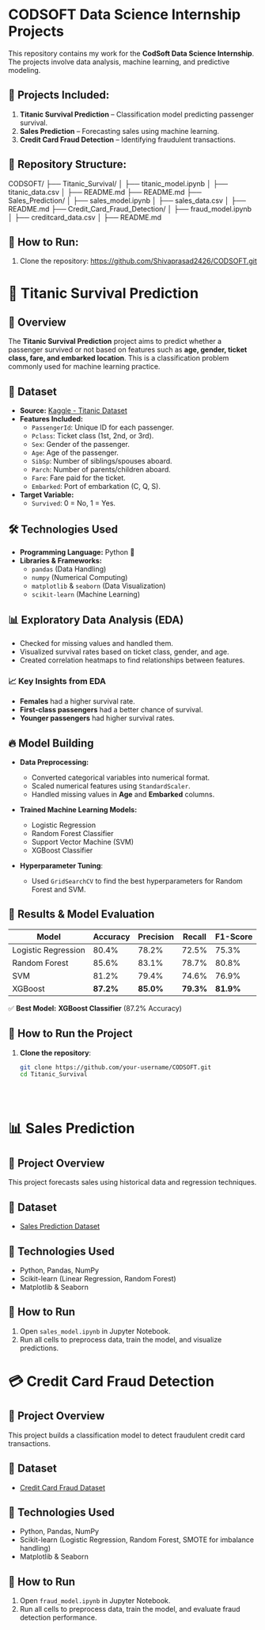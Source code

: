 # CODSOFT Data Science Internship Projects

This repository contains my work for the **CodSoft Data Science Internship**. The projects involve data analysis, machine learning, and predictive modeling.

## 📌 Projects Included:
1. **Titanic Survival Prediction** – Classification model predicting passenger survival.
2. **Sales Prediction** – Forecasting sales using machine learning.
3. **Credit Card Fraud Detection** – Identifying fraudulent transactions.

## 📂 Repository Structure:
CODSOFT/ ├── Titanic_Survival/ │ ├── titanic_model.ipynb │ ├── titanic_data.csv │ ├── README.md  ├── README.md ├── Sales_Prediction/ │ ├── sales_model.ipynb │ ├── sales_data.csv │ ├── README.md ├── Credit_Card_Fraud_Detection/ │ ├── fraud_model.ipynb │ ├── creditcard_data.csv │ ├── README.md

## 📜 How to Run:
1. Clone the repository:  https://github.com/Shivaprasad2426/CODSOFT.git

# 🚢 Titanic Survival Prediction

## 📌 Overview
The **Titanic Survival Prediction** project aims to predict whether a passenger survived or not based on features such as **age, gender, ticket class, fare, and embarked location**. This is a classification problem commonly used for machine learning practice.

## 📂 Dataset
- **Source:** [Kaggle - Titanic Dataset](https://www.kaggle.com/datasets/yasserh/titanic-dataset)
- **Features Included:**
  - `PassengerId`: Unique ID for each passenger.
  - `Pclass`: Ticket class (1st, 2nd, or 3rd).
  - `Sex`: Gender of the passenger.
  - `Age`: Age of the passenger.
  - `SibSp`: Number of siblings/spouses aboard.
  - `Parch`: Number of parents/children aboard.
  - `Fare`: Fare paid for the ticket.
  - `Embarked`: Port of embarkation (C, Q, S).
- **Target Variable:**
  - `Survived`: 0 = No, 1 = Yes.

## 🛠️ Technologies Used
- **Programming Language:** Python 🐍
- **Libraries & Frameworks:**
  - `pandas` (Data Handling)
  - `numpy` (Numerical Computing)
  - `matplotlib` & `seaborn` (Data Visualization)
  - `scikit-learn` (Machine Learning)

## 📊 Exploratory Data Analysis (EDA)
- Checked for missing values and handled them.
- Visualized survival rates based on ticket class, gender, and age.
- Created correlation heatmaps to find relationships between features.

### 📈 **Key Insights from EDA**
- **Females** had a higher survival rate.
- **First-class passengers** had a better chance of survival.
- **Younger passengers** had higher survival rates.

## 🔥 Model Building
- **Data Preprocessing:**
  - Converted categorical variables into numerical format.
  - Scaled numerical features using `StandardScaler`.
  - Handled missing values in **Age** and **Embarked** columns.
  
- **Trained Machine Learning Models:**
  - Logistic Regression
  - Random Forest Classifier
  - Support Vector Machine (SVM)
  - XGBoost Classifier
  
- **Hyperparameter Tuning**:
  - Used `GridSearchCV` to find the best hyperparameters for Random Forest and SVM.

## 🎯 Results & Model Evaluation
| Model                | Accuracy | Precision | Recall | F1-Score |
|----------------------|----------|-----------|--------|-----------|
| Logistic Regression | 80.4% | 78.2% | 72.5% | 75.3% |
| Random Forest       | 85.6% | 83.1% | 78.7% | 80.8% |
| SVM                 | 81.2% | 79.4% | 74.6% | 76.9% |
| XGBoost             | **87.2%** | **85.0%** | **79.3%** | **81.9%** |

✅ **Best Model:** **XGBoost Classifier** (87.2% Accuracy)

## 📜 How to Run the Project
1. **Clone the repository**:
   ```sh
   git clone https://github.com/your-username/CODSOFT.git
   cd Titanic_Survival





# 📊 Sales Prediction

## 📌 Project Overview
This project forecasts sales using historical data and regression techniques.

## 📂 Dataset
- [Sales Prediction Dataset](https://www.kaggle.com/code/ashydv/sales-prediction-simple-linear-regression/input)

## 🚀 Technologies Used
- Python, Pandas, NumPy
- Scikit-learn (Linear Regression, Random Forest)
- Matplotlib & Seaborn

## 📜 How to Run
1. Open `sales_model.ipynb` in Jupyter Notebook.
2. Run all cells to preprocess data, train the model, and visualize predictions.


# 💳 Credit Card Fraud Detection

## 📌 Project Overview
This project builds a classification model to detect fraudulent credit card transactions.

## 📂 Dataset
- [Credit Card Fraud Dataset](https://www.kaggle.com/datasets/mlg-ulb/creditcardfraud)

## 🚀 Technologies Used
- Python, Pandas, NumPy
- Scikit-learn (Logistic Regression, Random Forest, SMOTE for imbalance handling)
- Matplotlib & Seaborn

## 📜 How to Run
1. Open `fraud_model.ipynb` in Jupyter Notebook.
2. Run all cells to preprocess data, train the model, and evaluate fraud detection performance.

